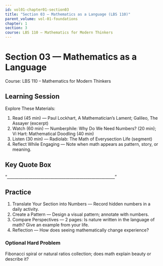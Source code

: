 ```yaml
---
id: vol01-chapter01-section03
title: "Section 03 — Mathematics as a Language (LBS 110)"
parent_volume: vol-01-foundations
chapter: 1
section: 3
course: LBS 110 – Mathematics for Modern Thinkers
---
```


# Section 03 — Mathematics as a Language
Course: LBS 110 – Mathematics for Modern Thinkers

## Learning Session
Explore These Materials:
1. Read (45 min) — Paul Lockhart, A Mathematician’s Lament; Galileo, The Assayer (excerpt)  
2. Watch (60 min) — Numberphile: Why Do We Need Numbers? (20 min); Vi Hart: Mathematical Doodling (40 min)  
3. Listen (30 min) — Radiolab: The Math of Everysection Life (segment)  
4. Reflect While Engaging — Note when math appears as pattern, story, or meaning.

## Key Quote Box
“_______________________________________________________”

## Practice
1. Translate Your Section into Numbers — Record hidden numbers in a daily activity.  
2. Create a Pattern — Design a visual pattern; annotate with numbers.  
3. Compare Perspectives — 2 pages: Is nature written in the language of math? Give an example from your life.  
4. Reflection — How does seeing mathematically change experience?

### Optional Hard Problem
Fibonacci spiral or natural ratios collection; does math explain beauty or describe it?

